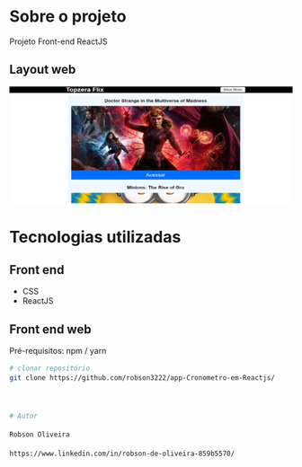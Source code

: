 # Sobre o projeto

Projeto Front-end ReactJS 



## Layout web
![Web 1](https://github.com/robson3222/consumindo-umapi-com-react/blob/main/topzerafilme.png)



# Tecnologias utilizadas

## Front end
- CSS 
- ReactJS

## Front end web
Pré-requisitos: npm / yarn

```bash
# clonar repositório
git clone https://github.com/robson3222/app-Cronometro-em-Reactjs/



# Autor

Robson Oliveira

https://www.linkedin.com/in/robson-de-oliveira-859b5570/

